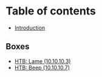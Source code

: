 # Table of contents

* [Introduction](README.md)

## Boxes

* [HTB: Lame \(10.10.10.3\)](boxes/htb-lame-10.10.10.3.md)
* [HTB: Beep \(10.10.10.7\)](boxes/htb-previse.md)

